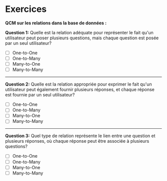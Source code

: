 # Exercices 

**QCM sur les relations dans la base de données :**

**Question 1:**
Quelle est la relation adéquate pour représenter le fait qu'un utilisateur peut poser plusieurs questions, mais chaque question est posée par un seul utilisateur?

- [ ] One-to-One  
- [ ] One-to-Many  
- [ ] Many-to-One  
- [ ] Many-to-Many  

---

**Question 2:**
Quelle est la relation appropriée pour exprimer le fait qu'un utilisateur peut également fournir plusieurs réponses, et chaque réponse est fournie par un seul utilisateur?

- [ ] One-to-One  
- [ ] One-to-Many  
- [ ] Many-to-One  
- [ ] Many-to-Many  

---

**Question 3:**
Quel type de relation représente le lien entre une question et plusieurs réponses, où chaque réponse peut être associée à plusieurs questions?

- [ ] One-to-One  
- [ ] One-to-Many  
- [ ] Many-to-One  
- [ ] Many-to-Many  